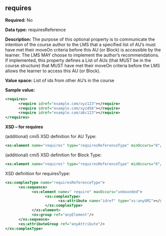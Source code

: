 ## requires

**Required:** No

**Data type:** requiresReference

**Description:** The purpose of this optional property is to communicate the intention of the course author to the LMS that a specified list of AU’s must have met their moveOn criteria before this AU (or Block) is accessible by the learner.  The LMS MAY choose to implement the author’s recommendations.  If implemented, this property defines a List of AUs (that MUST be in the course structure) that MUST have met their moveOn criteria before the LMS allows the learner to access this AU (or Block). 

**Value space:** List of ids from other AU’s in the course

**Sample value:**

```xml
<requires>
      <require idref="example.com/xyz123"></require>
      <require idref="example.com/xyz456"></require>
      <require idref="example.com/abc123"></require>
</requires>
```

**XSD – for requires**

(additional) cmi5 XSD definition for AU Type:
```xml
<xs:element name="requires" type="requiresReferenceType" minOccurs="0"/>
```

(additional) cmi5 XSD definition for Block Type:
```xml
<xs:element name="requires" type="requiresReferenceType" minOccurs="0"/>
```

XSD definition for requiresType:

```xml
<xs:complexType name="requiresReferenceType">
      <xs:sequence>
            <xs:element name=" require" maxOccurs="unbounded">
                  <xs:complexType>
                        <xs:attribute name="idref" type="xs:anyURI"></xs:attribute>
                  </xs:complexType>
            </xs:element>
            <xs:group ref="anyElement"/>
      </xs:sequence>
      <xs:attributeGroup ref="anyAttribute"/>
</xs:complexType>
```
